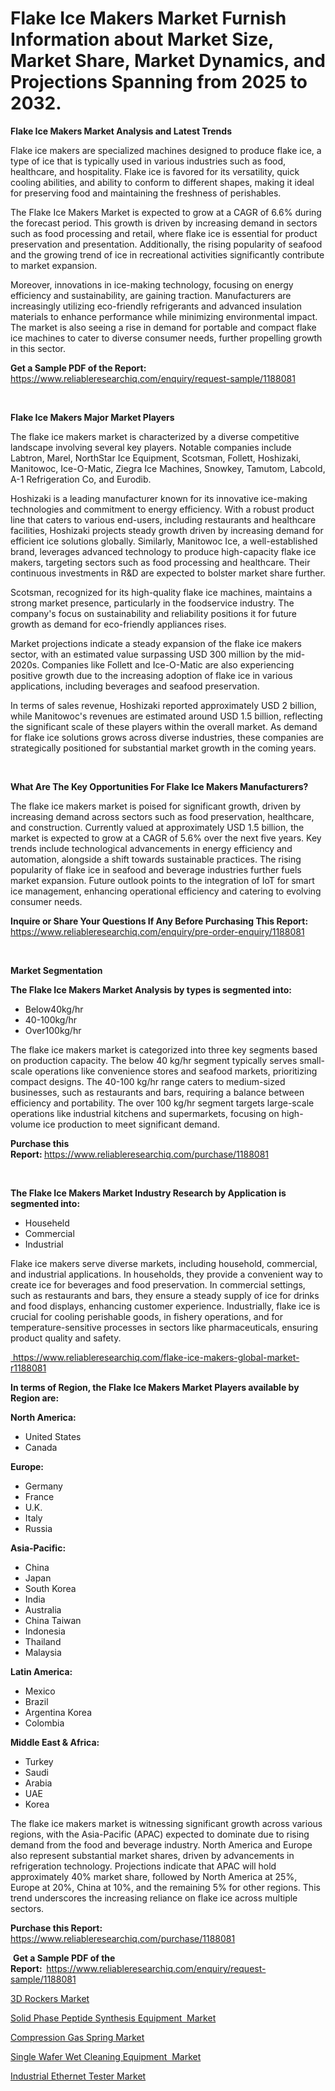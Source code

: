 <p><h1>Flake Ice Makers Market Furnish Information about Market Size, Market Share, Market Dynamics, and Projections Spanning from 2025 to 2032.</h1></p><p><strong>Flake Ice Makers Market Analysis and Latest Trends</strong></p>
<p><p>Flake ice makers are specialized machines designed to produce flake ice, a type of ice that is typically used in various industries such as food, healthcare, and hospitality. Flake ice is favored for its versatility, quick cooling abilities, and ability to conform to different shapes, making it ideal for preserving food and maintaining the freshness of perishables.</p><p>The Flake Ice Makers Market is expected to grow at a CAGR of 6.6% during the forecast period. This growth is driven by increasing demand in sectors such as food processing and retail, where flake ice is essential for product preservation and presentation. Additionally, the rising popularity of seafood and the growing trend of ice in recreational activities significantly contribute to market expansion. </p><p>Moreover, innovations in ice-making technology, focusing on energy efficiency and sustainability, are gaining traction. Manufacturers are increasingly utilizing eco-friendly refrigerants and advanced insulation materials to enhance performance while minimizing environmental impact. The market is also seeing a rise in demand for portable and compact flake ice machines to cater to diverse consumer needs, further propelling growth in this sector.</p></p>
<p><strong>Get a Sample PDF of the Report:&nbsp;</strong> <a href="https://www.reliableresearchiq.com/enquiry/request-sample/1188081?utm_campaign=1837&utm_medium=2&utm_source=Github&utm_content=ia&utm_term=21022025&utm_id=flake-ice-makers">https://www.reliableresearchiq.com/enquiry/request-sample/1188081</a></p>
<p>&nbsp;</p>
<p><strong>Flake Ice Makers Major Market Players</strong></p>
<p><p>The flake ice makers market is characterized by a diverse competitive landscape involving several key players. Notable companies include Labtron, Marel, NorthStar Ice Equipment, Scotsman, Follett, Hoshizaki, Manitowoc, Ice-O-Matic, Ziegra Ice Machines, Snowkey, Tamutom, Labcold, A-1 Refrigeration Co, and Eurodib. </p><p>Hoshizaki is a leading manufacturer known for its innovative ice-making technologies and commitment to energy efficiency. With a robust product line that caters to various end-users, including restaurants and healthcare facilities, Hoshizaki projects steady growth driven by increasing demand for efficient ice solutions globally. Similarly, Manitowoc Ice, a well-established brand, leverages advanced technology to produce high-capacity flake ice makers, targeting sectors such as food processing and healthcare. Their continuous investments in R&D are expected to bolster market share further.</p><p>Scotsman, recognized for its high-quality flake ice machines, maintains a strong market presence, particularly in the foodservice industry. The company's focus on sustainability and reliability positions it for future growth as demand for eco-friendly appliances rises. </p><p>Market projections indicate a steady expansion of the flake ice makers sector, with an estimated value surpassing USD 300 million by the mid-2020s. Companies like Follett and Ice-O-Matic are also experiencing positive growth due to the increasing adoption of flake ice in various applications, including beverages and seafood preservation.</p><p>In terms of sales revenue, Hoshizaki reported approximately USD 2 billion, while Manitowoc's revenues are estimated around USD 1.5 billion, reflecting the significant scale of these players within the overall market. As demand for flake ice solutions grows across diverse industries, these companies are strategically positioned for substantial market growth in the coming years.</p></p>
<p>&nbsp;</p>
<p><strong>What Are The Key Opportunities For Flake Ice Makers Manufacturers?</strong></p>
<p><p>The flake ice makers market is poised for significant growth, driven by increasing demand across sectors such as food preservation, healthcare, and construction. Currently valued at approximately USD 1.5 billion, the market is expected to grow at a CAGR of 5.6% over the next five years. Key trends include technological advancements in energy efficiency and automation, alongside a shift towards sustainable practices. The rising popularity of flake ice in seafood and beverage industries further fuels market expansion. Future outlook points to the integration of IoT for smart ice management, enhancing operational efficiency and catering to evolving consumer needs.</p></p>
<p><strong>Inquire or Share Your Questions If Any Before Purchasing This Report:</strong> <a href="https://www.reliableresearchiq.com/enquiry/pre-order-enquiry/1188081?utm_campaign=1837&utm_medium=2&utm_source=Github&utm_content=ia&utm_term=21022025&utm_id=flake-ice-makers">https://www.reliableresearchiq.com/enquiry/pre-order-enquiry/1188081</a></p>
<p>&nbsp;</p>
<p><strong>Market Segmentation</strong></p>
<p><strong>The Flake Ice Makers Market Analysis by types is segmented into:</strong></p>
<p><ul><li>Below40kg/hr</li><li>40-100kg/hr</li><li>Over100kg/hr</li></ul></p>
<p><p>The flake ice makers market is categorized into three key segments based on production capacity. The below 40 kg/hr segment typically serves small-scale operations like convenience stores and seafood markets, prioritizing compact designs. The 40-100 kg/hr range caters to medium-sized businesses, such as restaurants and bars, requiring a balance between efficiency and portability. The over 100 kg/hr segment targets large-scale operations like industrial kitchens and supermarkets, focusing on high-volume ice production to meet significant demand.</p></p>
<p><strong>Purchase this Report:&nbsp;</strong><a href="https://www.reliableresearchiq.com/purchase/1188081?utm_campaign=1837&utm_medium=2&utm_source=Github&utm_content=ia&utm_term=21022025&utm_id=flake-ice-makers">https://www.reliableresearchiq.com/purchase/1188081</a></p>
<p>&nbsp;</p>
<p><strong>The Flake Ice Makers Market Industry Research by Application is segmented into:</strong></p>
<p><ul><li>Househeld</li><li>Commercial</li><li>Industrial</li></ul></p>
<p><p>Flake ice makers serve diverse markets, including household, commercial, and industrial applications. In households, they provide a convenient way to create ice for beverages and food preservation. In commercial settings, such as restaurants and bars, they ensure a steady supply of ice for drinks and food displays, enhancing customer experience. Industrially, flake ice is crucial for cooling perishable goods, in fishery operations, and for temperature-sensitive processes in sectors like pharmaceuticals, ensuring product quality and safety.</p></p>
<p><a href="https://www.reliableresearchiq.com/flake-ice-makers-global-market-r1188081?utm_campaign=1837&utm_medium=2&utm_source=Github&utm_content=ia&utm_term=21022025&utm_id=flake-ice-makers">&nbsp;https://www.reliableresearchiq.com/flake-ice-makers-global-market-r1188081</a></p>
<p><strong>In terms of Region, the Flake Ice Makers Market Players available by Region are:</strong></p>
<p>
    <p> <strong> North America: </strong>
        <ul>
            <li>United States</li>
            <li>Canada</li>
        </ul>
        </p> 
    <p> <strong> Europe: </strong>
        <ul>
            <li>Germany</li>
            <li>France</li>
            <li>U.K.</li>
            <li>Italy</li>
            <li>Russia</li>
        </ul>
        </p> 
    <p> <strong> Asia-Pacific: </strong>
        <ul>
            <li>China</li>
            <li>Japan</li>
            <li>South Korea</li>
            <li>India</li>
            <li>Australia</li>
            <li>China Taiwan</li>
            <li>Indonesia</li>
            <li>Thailand</li>
            <li>Malaysia</li>
        </ul>
        </p> 
    <p> <strong> Latin America: </strong>
        <ul>
            <li>Mexico</li>
            <li>Brazil</li>
            <li>Argentina Korea</li>
            <li>Colombia</li>
        </ul>
        </p> 
    <p> <strong> Middle East & Africa: </strong>
        <ul>
            <li>Turkey</li>
            <li>Saudi</li>
            <li>Arabia</li>
            <li>UAE</li>
            <li>Korea</li>
        </ul>
    </p>
    </p>
<p><p>The flake ice makers market is witnessing significant growth across various regions, with the Asia-Pacific (APAC) expected to dominate due to rising demand from the food and beverage industry. North America and Europe also represent substantial market shares, driven by advancements in refrigeration technology. Projections indicate that APAC will hold approximately 40% market share, followed by North America at 25%, Europe at 20%, China at 10%, and the remaining 5% for other regions. This trend underscores the increasing reliance on flake ice across multiple sectors.</p></p>
<p><strong>Purchase this Report: </strong><a href="https://www.reliableresearchiq.com/purchase/1188081?utm_campaign=1837&utm_medium=2&utm_source=Github&utm_content=ia&utm_term=21022025&utm_id=flake-ice-makers">https://www.reliableresearchiq.com/purchase/1188081</a></p>
<p>&nbsp;<strong>Get a Sample PDF of the Report:&nbsp;&nbsp;</strong><a href="https://www.reliableresearchiq.com/enquiry/request-sample/1188081?utm_campaign=1837&utm_medium=2&utm_source=Github&utm_content=ia&utm_term=21022025&utm_id=flake-ice-makers">https://www.reliableresearchiq.com/enquiry/request-sample/1188081</a></p>
<p><strong></strong></p>
<p><p><a href="https://github.com/maimenamdar/Market-Research-Report-List-1/blob/main/3d-rockers-market.md?utm_campaign=1837&utm_medium=2&utm_source=Github&utm_content=ia&utm_term=21022025&utm_id=flake-ice-makers">3D Rockers Market</a></p><p><a href="https://github.com/leijavaagexo/Market-Research-Report-List-1/blob/main/solid-phase-peptide-synthesis-equipment-market.md?utm_campaign=1837&utm_medium=2&utm_source=Github&utm_content=ia&utm_term=21022025&utm_id=flake-ice-makers">Solid Phase Peptide Synthesis Equipment  Market</a></p><p><a href="https://github.com/mandyhunttrb/Market-Research-Report-List-1/blob/main/compression-gas-spring-market.md?utm_campaign=1837&utm_medium=2&utm_source=Github&utm_content=ia&utm_term=21022025&utm_id=flake-ice-makers">Compression Gas Spring Market</a></p><p><a href="https://github.com/tanckfelli84/Market-Research-Report-List-1/blob/main/single-wafer-wet-cleaning-equipment-market.md?utm_campaign=1837&utm_medium=2&utm_source=Github&utm_content=ia&utm_term=21022025&utm_id=flake-ice-makers">Single Wafer Wet Cleaning Equipment  Market</a></p><p><a href="https://github.com/karnaslagha/Market-Research-Report-List-1/blob/main/industrial-ethernet-tester-market.md?utm_campaign=1837&utm_medium=2&utm_source=Github&utm_content=ia&utm_term=21022025&utm_id=flake-ice-makers">Industrial Ethernet Tester Market</a></p></p>
